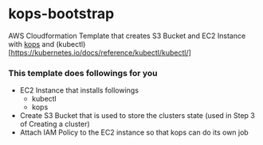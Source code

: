 # kops-bootstrap
AWS Cloudformation Template that creates S3 Bucket and EC2 Instance with [kops](https://github.com/kubernetes/kops) and (kubectl)[https://kubernetes.io/docs/reference/kubectl/kubectl/]

### This template does followings for you
* EC2 Instance that installs followings
  * kubectl
  * kops
* Create S3 Bucket that is used to store the clusters state (used in Step 3 of Creating a cluster)
* Attach IAM Policy to the EC2 instance so that kops can do its own job
